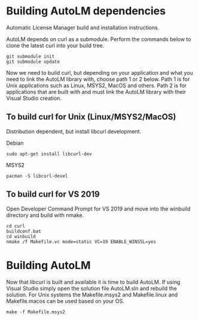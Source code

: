 
# Building AutoLM dependencies

Automatic License Manager build and installation instructions.

AutoLM depends on curl as a submodule. Perform the commands below
to clone the latest curl into your build tree.


```
git submodule init
git submodule update
```

Now we need to build curl, but depending on your application
and what you need to link the AutoLM library with, choose
path 1 or 2 below. Path 1 is for Unix applications such as
Linux, MSYS2, MacOS and others. Path 2 is for applications
that are built with and must link the AutoLM library with
their Visual Studio creation.

## To build curl for Unix (Linux/MSYS2/MacOS)

Distribution dependent, but install libcurl development.

Debian

```
sudo apt-get install libcurl-dev
```

MSYS2

```
pacman -S libcurl-devel
```

## To build curl for VS 2019

Open Developer Command Prompt for VS 2019
and move into the winbuild directory and build with nmake.

```
cd curl
buildconf.bat
cd winbuild
nmake /f Makefile.vc mode=static VC=19 ENABLE_WINSSL=yes
```

# Building AutoLM

Now that libcurl is built and available it is time to build
AutoLM. If using Visual Studio simply open the solution file
AutoLM.sln and rebuild the solution. For Unix systems the
Makefile.msys2 and Makefile.linux and Makefile.macos
can be used based on your OS.

```
make -f Makefile.msys2
```
